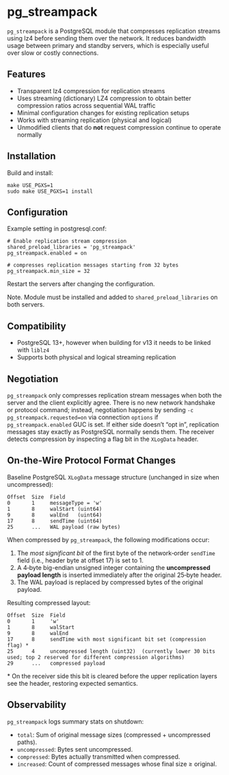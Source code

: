 pg_streampack
=============

`pg_streampack` is a PostgreSQL module that compresses replication streams
using lz4 before sending them over the network.
It reduces bandwidth usage between primary and standby servers, which is
especially useful over slow or costly connections.

Features
--------

- Transparent lz4 compression for replication streams
- Uses streaming (dictionary) LZ4 compression to obtain better compression ratios across sequential WAL traffic
- Minimal configuration changes for existing replication setups
- Works with streaming replication (physical and logical)
- Unmodified clients that do **not** request compression continue to operate normally

Installation
------------

Build and install:

    make USE_PGXS=1
    sudo make USE_PGXS=1 install

Configuration
-------------

Example setting in postgresql.conf:

    # Enable replication stream compression
    shared_preload_libraries = 'pg_streampack'
    pg_streampack.enabled = on

    # compresses replication messages starting from 32 bytes
    pg_streampack.min_size = 32

Restart the servers after changing the configuration.

Note. Module must be installed and added to `shared_preload_libraries` on both servers.

Compatibility
-------------

- PostgreSQL 13+, however when building for v13 it needs to be linked with `liblz4`
- Supports both physical and logical streaming replication

Negotiation
-----------

`pg_streampack` only compresses replication stream messages when both the server and the client explicitly agree.
There is no new network handshake or protocol command; instead, negotiation happens by sending `-c pg_streampack.requested=on` via connection `options` if `pg_streampack.enabled` GUC is set.
If either side doesn’t “opt in”, replication messages stay exactly as PostgreSQL normally sends them.
The receiver detects compression by inspecting a flag bit in the `XLogData` header.

On-the-Wire Protocol Format Changes
-----------------------------------

Baseline PostgreSQL `XLogData` message structure (unchanged in size when uncompressed):

```
Offset  Size  Field
0       1     messageType = 'w'
1       8     walStart (uint64)
9       8     walEnd   (uint64)
17      8     sendTime (uint64)
25      ...   WAL payload (raw bytes)
```

When compressed by `pg_streampack`, the following modifications occur:

1. The *most significant bit* of the first byte of the network‑order `sendTime` field (i.e., header byte at offset 17) is set to 1.
2. A 4‑byte big-endian unsigned integer containing the **uncompressed payload length** is inserted immediately after the original 25‑byte header.
3. The WAL payload is replaced by compressed bytes of the original payload.

Resulting compressed layout:

```
Offset  Size  Field
0       1     'w'
1       8     walStart
9       8     walEnd
17      8     sendTime with most significant bit set (compression flag) *
25      4     uncompressed length (uint32)  (currently lower 30 bits used; top 2 reserved for different compression algorithms)
29      ...   compressed payload
```

\* On the receiver side this bit is cleared before the upper replication layers see the header, restoring expected semantics.

Observability
-------------

`pg_streampack` logs summary stats on shutdown:

- `total`: Sum of original message sizes (compressed + uncompressed paths).
- `uncompressed`: Bytes sent uncompressed.
- `compressed`: Bytes actually transmitted when compressed.
- `increased`: Count of compressed messages whose final size ≥ original.
